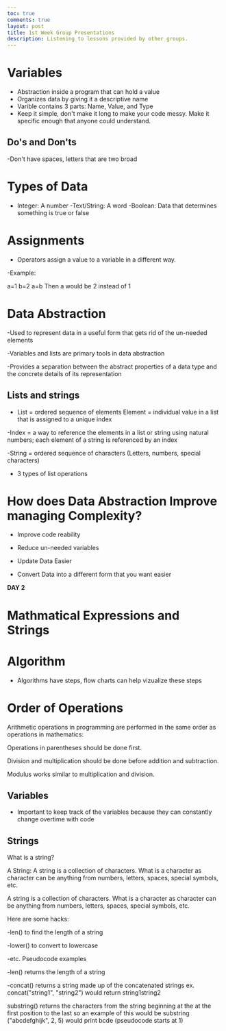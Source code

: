 ```yaml
---
toc: true
comments: true
layout: post
title: 1st Week Group Presentations
description: Listening to lessons provided by other groups.
---
```


# Variables
- Abstraction inside a program that can hold a value
- Organizes data by giving it a descriptive name
- Varible contains 3 parts: Name, Value, and Type
- Keep it simple, don't make it long to make your code messy. Make it specific enough that anyone could understand.

## Do's and Don'ts

-Don't have spaces, letters that are two broad

# Types of Data

- Integer: A number
-Text/String: A word
-Boolean: Data that determines something is true or false

# Assignments

- Operators assign a value to a variable in a different way. 

-Example: 

a=1
b=2
a=b
Then a would be 2 instead of 1

# Data Abstraction
-Used to represent data in a useful form that gets rid of the un-needed elements 

-Variables and lists are primary tools in data abstraction

-Provides a separation between the abstract properties of a data type and the concrete details of its representation

## Lists and strings

- List = ordered sequence of elements
Element = individual value in a list that is assigned to a unique index

-Index = a way to reference the elements in a list or string using natural numbers; each element of a string is referenced by an index

-String = ordered sequence of characters (Letters, numbers, special characters)

- 3 types of list operations 

# How does Data Abstraction Improve managing Complexity?

- Improve code reability

- Reduce un-needed variables

- Update Data Easier

- Convert Data into a different form that you want easier

**DAY 2**

# Mathmatical Expressions and Strings

# Algorithm 

- Algorithms have steps, flow charts can help vizualize these steps

# Order of Operations

Arithmetic operations in programming are performed in the same order as operations in mathematics:

Operations in parentheses should be done first.

Division and multiplication should be done before addition and subtraction.

Modulus works similar to multiplication and division.

## Variables

- Important to keep track of the variables because they can constantly change overtime with code

## Strings

What is a string?

A String: A string is a collection of characters. What is a character as character can be anything from numbers, letters, spaces, special symbols, etc.

A string is a collection of characters. What is a character as character can be anything from numbers, letters, spaces, special symbols, etc.

Here are some hacks:

-len() to find the length of a string

-lower() to convert to lowercase

-etc. Pseudocode examples

-len() returns the length of a string

-concat() returns a string made up of the concatenated strings ex. concat("string1", "string2") would return string1string2

substring() returns the characters from the string beginning at the at the first position to the last so an example of this would be substring ("abcdefghijk", 2, 5) would print bcde (pseudocode starts at 1)